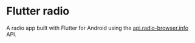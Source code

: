 # Flutter radio

A radio app built with Flutter for Android using the [api.radio-browser.info](https://api.radio-browser.info/) API.